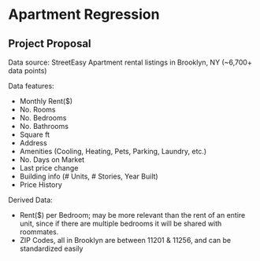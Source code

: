 # Apartment Regression

## Project Proposal

Data source: StreetEasy Apartment rental listings in Brooklyn, NY (~6,700+ data points)

Data features: 
* Monthly Rent($)
* No. Rooms
* No. Bedrooms
* No. Bathrooms
* Square ft
* Address
* Amenities (Cooling, Heating, Pets, Parking, Laundry, etc.)
* No. Days on Market
* Last price change
* Building info (# Units, # Stories, Year Built)
* Price History

Derived Data: 
* Rent($) per Bedroom; may be more relevant than the rent of an entire unit, since if there are multiple bedrooms it will be shared with roommates.
* ZIP Codes, all in Brooklyn are between 11201 & 11256, and can be standardized easily

